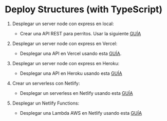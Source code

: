 # Deploy Structures (with TypeScript)

1. Desplegar un server node con express en local:

   - Crear una API REST para perritos. Usar la siguiente [GUÍA](https://dev.to/macmacky/get-better-with-typescript-using-express-3ik6)

2. Desplegar un server node con express en Vercel:

   - Desplegar una API en Vercel usando esta [GUÍA](https://dev.to/hte305/deploy-express-app-to-vercel-with-typescript-20nn).

3. Desplegar un server node con express en Heroku:

   - Desplegar una API en Heroku usando esta [GUÍA](https://dev.to/hte305/simple-deploy-typescript-application-to-heroku-5b6g)

4. Crear un serverless con Netlify:

   - Desplegar un serverless en Netlify usando esta [GUÍA](https://fjmduran.com/blog/netlify-functions-typescript-hola-mundo)

5. Desplegar un Netlify Functions:

   - Desplegar una Lambda AWS en Netlify usando esta [GUÍA](https://dev.to/atila/netlify-functions-typescript-3b3i)
